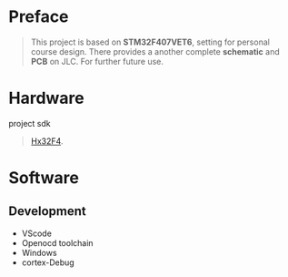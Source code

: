 # Preface
> This project is based on **STM32F407VET6**, setting for personal course
> design. There provides a another complete **schematic** and **PCB** on JLC.
> For further future use.

# Hardware
 project sdk
> [Hx32F4](https://gitee.com/zalileo/HX32F4-Board/).

# Software 
## Development
* VScode
* Openocd toolchain
* Windows 
* cortex-Debug

